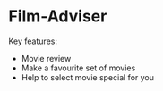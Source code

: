 # Film-Adviser

Key features:
- Movie review
- Make a favourite set of movies
- Help to select movie special for you
